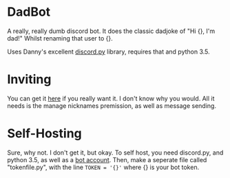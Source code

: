 # DadBot
A really, really dumb discord bot. It does the classic dadjoke of "Hi {}, I'm dad!" Whilst renaming that user to {}.

Uses Danny's excellent [discord.py](https://github.com/Rapptz/discord.py) library, requires that and python 3.5.

# Inviting
You can get it [here](https://discordapp.com/oauth2/authorize?client_id=284941193714860032&scope=bot&permissions=201329664) if you really want it. I don't know why you would. All it needs is the manage nicknames premission, as well as message sending.

# Self-Hosting
Sure, why not. I don't get it, but okay. To self host, you need discord.py, and python 3.5, as well as a [bot account](https://discordapp.com/developers/applications/me). Then, make a seperate file called "tokenfile.py", with the line ```TOKEN = '{}'``` where {} is your bot token. 
